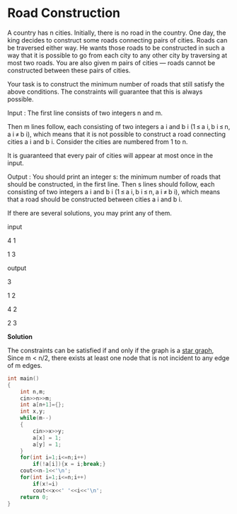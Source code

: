 # Road Construction

A country has n cities. Initially, there is no road in the country. One day, the king decides to construct some roads connecting pairs of cities.
Roads can be traversed either way. He wants those roads to be constructed in such a way that it is possible to go from each city to any other city 
by traversing at most two roads. You are also given m pairs of cities — roads cannot be constructed between these pairs of cities.

Your task is to construct the minimum number of roads that still satisfy the above conditions. The constraints will guarantee that this is always possible.

Input : 
The first line consists of two integers n and m.

Then m lines follow, each consisting of two integers a i and b i (1 ≤ a i, b i ≤ n, a i ≠ b i),
which means that it is not possible to construct a road connecting cities a i and b i. Consider the cities are numbered from 1 to n.

It is guaranteed that every pair of cities will appear at most once in the input.

Output :
You should print an integer s: the minimum number of roads that should be constructed, in the first line.
Then s lines should follow, each consisting of two integers a i and b i (1 ≤ a i, b i ≤ n, a i ≠ b i), 
which means that a road should be constructed between cities a i and b i.

If there are several solutions, you may print any of them.

input

4 1

1 3

output

3

1 2

4 2

2 3

**Solution**

The constraints can be satisfied if and only if the graph is a [star graph](https://github.com/Khaled-Mahmmoud/MyCompetitiveProgramming/blob/master/img/Graph/Star%20graph.png), Since m < n/2, there exists at least one node that is not incident to any edge of m edges.

```cpp
int main()
{
    int n,m;
    cin>>n>>m;
    int a[n+1]={};
    int x,y;
    while(m--)
    {
        cin>>x>>y;
        a[x] = 1;
        a[y] = 1;
    }
    for(int i=1;i<=n;i++)
        if(!a[i]){x = i;break;}
    cout<<n-1<<'\n';
    for(int i=1;i<=n;i++)
        if(x!=i)
        cout<<x<<' '<<i<<'\n';
    return 0;
}

```

